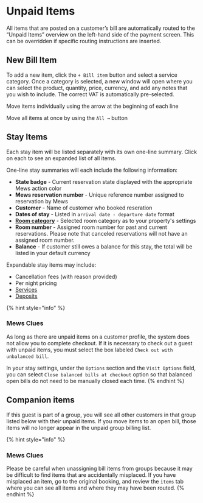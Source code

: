 # Unpaid Items

All items that are posted on a customer’s bill are automatically routed to the “Unpaid Items” overview on the left-hand side of the payment screen. This can be overridden if specific routing instructions are inserted.

## New Bill Item

To add a new item, click the `+ Bill item` button and select a service category. Once a category is selected, a new window will open where you can select the product, quantity, price, currency, and add any notes that you wish to include. The correct VAT is automatically pre-selected.

Move items individually using the arrow at the beginning of each line

Move all items at once by using the `All →` button

## Stay Items

Each stay item will be listed separately with its own one-line summary. Click on each to see an expanded list of all items.

One-line stay summaries will each include the following information:

* **State badge** - Current reservation state displayed with the appropriate Mews action color
* **Mews reservation number** - Unique reference number assigned to reservation by Mews
* **Customer** - Name of customer who booked reseration
* **Dates of stay** - Listed in `arrival date - departure date` format
* [**Room category**](https://mews-systems.gitbook.io/guide/commander/settings/space-configuration-settings/room-categories) - Selected room category as to your property's settings
* **Room number** - Assigned room number for past and current reservations. Please note that canceled reservations will not have an assigned room number. 
* **Balance** - If customer still owes a balance for this stay, the total will be listed in your default currency

Expandable stay items may include:

* Cancellation fees \(with reason provided\)
* Per night pricing
* [Services](https://mews-systems.gitbook.io/guide/commander/settings/sales-settings/services)
* [Deposits](https://mews-systems.gitbook.io/guide/commander/profiles/customer-profile/billing/deposits)

{% hint style="info" %}
### Mews Clues

As long as there are unpaid items on a customer profile, the system does not allow you to complete checkout. If it is necessary to check out a guest with unpaid items, you must select the box labeled `Check out with unbalanced bill`.

In your stay settings, under the `Options` section and the `Visit Options` field, you can select `Close balanced bills at checkout` option so that balanced open bills do not need to be manually closed each time.
{% endhint %}

## Companion items

If this guest is part of a group, you will see all other customers in that group listed below with their unpaid items. If you move items to an open bill, those items will no longer appear in the unpaid group billing list.

{% hint style="info" %}
### Mews Clues

Please be careful when unassigning bill items from groups because it may be difficult to find items that are accidentally misplaced. If you have misplaced an item, go to the original booking, and review the `items` tab where you can see all items and where they may have been routed.
{% endhint %}

